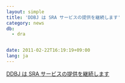 ```yaml
---
layout: simple
title: 'DDBJ は SRA サービスの提供を継続します'
category: news
db:
  - dra


date: 2011-02-22T16:19:19+09:00
lang: ja
---
```


<p><a href="/whatsnew/2011/DRA20110222.html">DDBJ は SRA サービスの提供を継続します</a></p>
